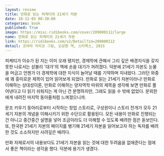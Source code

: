 ```yaml
---
layout: review
title: 만화로 읽는 피케티의 21세기 자본
date: 18-12-03 00:30:00
categories: book
published: True
image: https://misc.ridibooks.com/cover/209000112/large
name: 만화로 읽는 피케티의 21세기 자본
link: https://ridibooks.com/v2/Detail?id=209000112
detail: 코야마 카리코 그림, 오상현 역, 스타북스, 2015
---
```


피케티가 이슈가 된 지는 이미 오래 됐지만, 경제학에 관해서 그리 깊은 배경지식을 갖지 못한 나로서는 섣불리 '대가'의 책에 손을 대기가 꺼려졌다. 덕분에 21세기 자본도 눈물을 머금고 언젠가 더 경제학에 대한 지식이 늘어날 때를 기약하며 지내왔다. 그러던 와중에 꽤 흥미로운 제목이 있어 읽어보게 되었다. 만화로 읽는 21세기 자본이라니! 만화로 이해하는 상대성이론, 만화로 이해하는 양자역학 따위의 제목을 생각해 보면 만화로 풀어낸다고 다 읽기 쉬워지는 게 아닌 건 분명하지만, 그래도 읽을 수 밖에 없었다. 문외한에게 내려진 마지막 동아줄처럼 느껴졌으니까.

문조 키우기 동아리로부터 시작하는 창업 스토리로, 구성원이나 스토리 전개가 모두 21세기 자본의 개념을 이해시키기 위한 수단으로 활용된다. 모든 내용이 만화로 진행되는 건 아니고 중간중간 설명을 넣어 조금이라도 더 이해할 수 있도록 배려한 점은 돋보인다. 또, 한국판 21세기 자본의 페이지를 병기해 21세기 자본을 읽어보고자 하는 독자를 배려한 것도 소소하지만 사려깊은 배려다.

만화 자체로서의 내용보다도 21세기 자본을 읽는 것에 대한 두려움을 없애준다는 점에서 좋은 책이라는 생각을 했다. 덕분에 용기가 생겼다.
